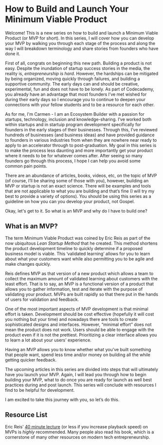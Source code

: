 # How to Build and Launch Your Minimum Viable Product  

Welcome! This is a new series on how to build and launch a Minimum Viable Product (or MVP for short). In this series, I will cover how you can develop your MVP by walking you through each stage of the process and along the way I will breakdown terminology and share stories from founders who have done it. 

First of all, congrats on beginning this new path. Building a product is not easy. Despite the inundation of startup success stories in the media, the reality is, _entrepreneurship is hard_. However, the hardships can be mitigated by being organized, moving quickly through failures, and building a supportive community. The early days can and should be creative, experimental, fun and does not have to be lonely. As part of Codecademy, you already have an advantage that most founders I’ve met wished for during their early days so I encourage you to continue to deepen your connections with your fellow students and to be a resource for each other.

As for me, I'm Carmen - I am an Ecosystem Builder with a passion for startups, technology, inclusion and knowledge-sharing. I’ve worked both within startups and in startuip program development specifically for founders in the early stages of their businesses. Through this, I’ve reviewed hundreds of businesses (and business ideas) and have provided guidance to founders in various industries from when they are nowhere near ready to apply to an accelerator through to post-graduation. My goal in this series is to make the process less daunting and more importantly get your product where it needs to be for whatever comes after. After seeing so many founders go through this process, I hope I can help you avoid some common pain points.

There are an abundance of articles, books, videos, etc, on the topic of MVP (of course, I’ll be sharing some of those with you), however, building an MVP or startup is not an exact science. There will be examples and tools that are not applicable to what you are building and that’s fine (I will try my best to provide a variety of options). You should be using this series as a guideline on how you can you develop your product, not Gospel.

Okay, let's get to it. So what is an MVP and why do I have to build one? 

## What is an MVP?

The term Minimum Viable Product was coined by Eric Reis as part of the now ubiquitous _Lean Startup Method_ that he created. This method shortens the product development timeline to quickly determine if a proposed business model is viable. This ‘validated learning’ allows for you to learn about what your customers want while also permitting you to be agile and make changes quickly. 

Reis defines MVP as that version of a new product which allows a team to collect the maximum amount of validated learning about customers with the least effort. That is to say, an MVP is a functional version of a product that allows you to gather information, test and iterate with the purpose of validating your product. MVPs are built rapidly so that there put in the hands of users for validation and feedback. 

One of the most important aspects of MVP development is that minimal effort is taken. Development should be cost effective (hopefully it will cost you nothing but your time) and nowadays there are tools to create sophisticated designs and interfaces. However, “minimal effort” does not mean the product does not work. Users should be able to engage with the product even if it is not the prettiest. Prioritizing a clear interface allows you to learn a lot about your users' experience. 

Having an MVP allows you to know whether what you’ve built something that people want, spend less time and/or money on building all the while getting quicker feedback. 

The upcoming articles in this series are divided into steps that will ultimately have you launch your MVP. Again, I will lead you through how to begin building your MVP, what to do once you are ready for launch as well best practices during and post launch. This series will conclude with resources I find to be helpful for development. 

I am excited to take this journey with you, so let’s do this. 

## Resource List

Eric Reis' [40 minute lecture](http://www.startuplessonslearned.com/2009/08/minimum-viable-product-guide.html) (or less if you increase playback speed) on MVPs is _highly_ recommended. Many people also read his book, which is a cornerstone of many other resources on modern tech entrepreneurship.
